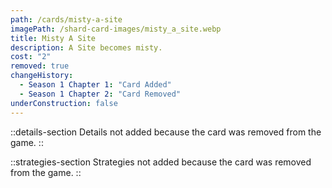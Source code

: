 ```yaml
---
path: /cards/misty-a-site
imagePath: /shard-card-images/misty_a_site.webp
title: Misty A Site
description: A Site becomes misty.
cost: "2"
removed: true
changeHistory:
  - Season 1 Chapter 1: "Card Added"
  - Season 1 Chapter 2: "Card Removed"
underConstruction: false
---
```


::details-section
Details not added because the card was removed from the game.
::

::strategies-section
Strategies not added because the card was removed from the game.
::
